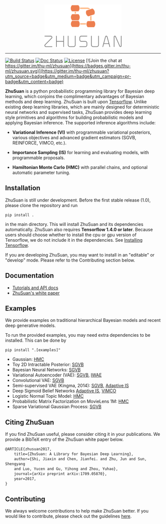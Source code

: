 <div align="center">
  <a href="http://zhusuan.readthedocs.io"> <img width="250px" height="auto" 
  src="docs/_static/images/zhusuan-logo-v.png"></a>
</div>

---

[![Build Status](https://travis-ci.org/thu-ml/zhusuan.svg?branch=master)](https://travis-ci.org/thu-ml/zhusuan)
[![Doc Status](https://readthedocs.org/projects/zhusuan/badge/?version=latest)](http://zhusuan.readthedocs.io/en/latest/?badge=latest)
[![License](https://img.shields.io/badge/license-MIT-blue.svg)](https://github.com/thu-ml/zhusuan/blob/master/LICENSE)
[![Join the chat at https://gitter.im/thu-ml/zhusuan](https://badges.gitter.im/thu-ml/zhusuan.svg)](https://gitter.im/thu-ml/zhusuan?utm_source=badge&utm_medium=badge&utm_campaign=pr-badge&utm_content=badge)

**ZhuSuan** is a python probabilistic programming library for Bayesian deep
learning, which conjoins the complimentary advantages of Bayesian methods and
deep learning. ZhuSuan is built upon
[Tensorflow](https://www.tensorflow.org). Unlike existing deep
learning libraries, which are mainly designed for deterministic neural
networks and supervised tasks, ZhuSuan provides deep learning style primitives
and algorithms for building probabilistic models and applying Bayesian
inference. The supported inference algorithms include:

* **Variational Inference (VI)** with programmable variational posteriors, various
  objectives and advanced gradient estimators (SGVB, REINFORCE, VIMCO, etc.).

* **Importance Sampling (IS)** for learning and evaluating models, with programmable
  proposals.

* **Hamiltonian Monte Carlo (HMC)** with parallel chains, and optional
  automatic parameter tuning.

## Installation

ZhuSuan is still under development. Before the first stable release (1.0),
please clone the repository and run
```
pip install .
```
in the main directory. This will install ZhuSuan and its dependencies
automatically. ZhuSuan also requires **Tensorflow 1.4.0 or later**. Because
users should choose whether to install the cpu or gpu version of Tensorflow,
we do not include it in the dependencies. See
[Installing Tensorflow](https://www.tensorflow.org/install/).

If you are developing ZhuSuan, you may want to install in an
"editable" or "develop" mode. Please refer to the Contributing section below.

## Documentation

* [Tutorials and API docs](http://zhusuan.readthedocs.io)
* [ZhuSuan's white paper](https://arxiv.org/abs/1709.05870)

## Examples

We provide examples on traditional hierarchical Bayesian models and recent
deep generative models.

To run the provided examples, you may need extra dependencies to be installed.
This can be done by
```
pip install ".[examples]"
```
* Gaussian: 
  [HMC](examples/toy_examples/gaussian.py)
* Toy 2D Intractable Posterior:
  [SGVB](examples/toy_examples/toy2d_intractable.py)
* Bayesian Neural Networks:
  [SGVB](examples/bayesian_neural_nets/bayesian_nn.py)
* Variational Autoencoder (VAE):
  [SGVB](examples/variational_autoencoders/vae.py),
  [IWAE](examples/variational_autoencoders/iwae.py)
* Convolutional VAE:
  [SGVB](examples/variational_autoencoders/vae_conv.py)
* Semi-supervised VAE (Kingma, 2014):
  [SGVB](examples/semi_supervised_vae/vae_ssl.py),
  [Adaptive IS](examples/semi_supervised_vae/vae_ssl_adaptive_is.py)
* Deep Sigmoid Belief Networks
  [Adaptive IS](examples/sigmoid_belief_nets/sbn_adaptive_is.py),
  [VIMCO](examples/sigmoid_belief_nets/sbn_vimco.py)
* Logistic Normal Topic Model:
  [HMC](examples/topic_models/lntm_mcem.py)
* Probabilistic Matrix Factorization on MovieLens 1M:
  [HMC](examples/probabilistic_matrix_factorization/logistic_pmf_hmc.py)
* Sparse Variational Gaussian Process:
  [SGVB](examples/gaussian_process/svgp.py)

## Citing ZhuSuan

If you find ZhuSuan useful, please consider citing it in your publications.
We provide a BibTeX entry of the ZhuSuan white paper below.
```
@ARTICLE{zhusuan2017,
    title={ZhuSuan: A Library for Bayesian Deep Learning},
    author={Shi, Jiaxin and Chen, Jianfei. and Zhu, Jun and Sun, Shengyang
    and Luo, Yucen and Gu, Yihong and Zhou, Yuhao},
    journal={arXiv preprint arXiv:1709.05870},
    year=2017,
}
```

## Contributing

We always welcome contributions to help make ZhuSuan better. If you would like 
to contribute, please check out the guidelines [here](CONTRIBUTING.md).
